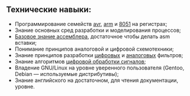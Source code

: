 Технические навыки:
--

- Программирование семейств [avr](MetUstrCifrObr/2sem/kurs/10etap/main.c), [arm](microproc/lab7) и [8051](8051) на регистрах;
- Знание основных сред разработки и моделирования процессов;
- [Базовое знание ассемблера](8051), достаточное чтобы делать asm вставки;
- Понимание принципов аналоговой и цифровой схемотехники;
- Знание принципов разработки [цифровых](MetUstrCifrObr/2sem/kurs/10etap) и [аналоговых](sxemotex/KURSOVAYa.pdf) фильтров;
- Знание алгоритмов [цифровой обработки сигналов](MetUstrCifrObr);
- Владение GNU/Linux на уровне уверенного пользователя (Gentoo, Debian — используемые дистрибутивы);
- Знание английского на достаточном, для чтения документации, уровне.

